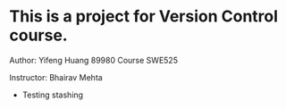 # This is a project for Version Control course.
Author: Yifeng Huang 89980
Course SWE525

Instructor: Bhairav Mehta

* Testing stashing
